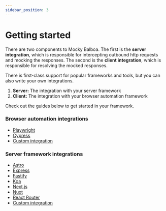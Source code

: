 ```yaml
---
sidebar_position: 3
---
```


# Getting started

There are two components to Mocky Balboa. The first is the __server integration__, which is responsible for intercepting outbound http requests and mocking the responses. The second is the __client integration__, which is responsible for resolving the mocked responses.

There is first-class support for popular frameworks and tools, but you can also write your own integrations.

1. **Server:** The integration with your server framework
2. **Client:** The integration with your browser automation framework

Check out the guides below to get started in your framework.

### Browser automation integrations

- [Playwright](./client/playwright)
- [Cypress](./client/cypress)
- [Custom integration](./client/custom)

### Server framework integrations

- [Astro](./server/astro)
- [Express](./server/express)
- [Fastify](./server/fastify)
- [Koa](./server/koa)
- [Next.js](./server/next-js)
- [Nuxt](./server/nuxt)
- [React Router](./server/react-router)
- [Custom integration](./server/custom)
